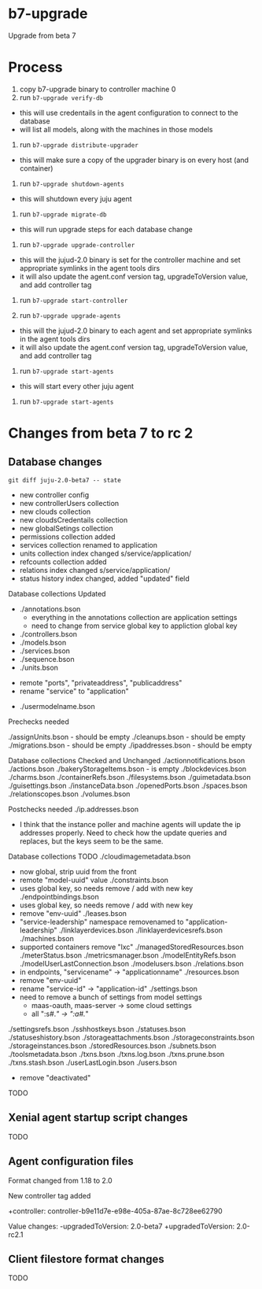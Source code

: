 # b7-upgrade
Upgrade from beta 7

# Process

1. copy b7-upgrade binary to controller machine 0
1. run `b7-upgrade verify-db`
  - this will use credentails in the agent configuration to connect to the database
  - will list all models, along with the machines in those models
1. run `b7-upgrade distribute-upgrader`
  - this will make sure a copy of the upgrader binary is on every host (and container)
1. run `b7-upgrade shutdown-agents`
  - this will shutdown every juju agent
1. run `b7-upgrade migrate-db`
  - this will run upgrade steps for each database change
1. run `b7-upgrade upgrade-controller`
  - this will the jujud-2.0 binary is set for the controller machine and set appropriate symlinks in the agent tools dirs
  - it will also update the agent.conf version tag, upgradeToVersion value, and add controller tag
1. run `b7-upgrade start-controller`

1. run `b7-upgrade upgrade-agents`
  - this will the jujud-2.0 binary to each agent and set appropriate symlinks in the agent tools dirs
  - it will also update the agent.conf version tag, upgradeToVersion value, and add controller tag

1. run `b7-upgrade start-agents`
  - this will start every other juju agent
1. run `b7-upgrade start-agents`


# Changes from beta 7 to rc 2

## Database changes

`git diff juju-2.0-beta7 -- state`

 * new controller config
 * new controllerUsers collection
 * new clouds collection
 * new cloudsCredentails collection
 * new globalSetings collection
 * permissions collection added
 * services collection renamed to application
 * units collection index changed s/service/application/
 * refcounts collection added
 * relations index changed s/service/application/
 * status history index changed, added "updated" field

Database collections Updated

* ./annotations.bson
  - everything in the annotations collection are application settings
  - need to change from service global key to appliction global key
* ./controllers.bson
* ./models.bson
* ./services.bson
* ./sequence.bson
* ./units.bson
 - remote "ports", "privateaddress", "publicaddress"
 - rename "service" to "application"
* ./usermodelname.bson

Prechecks needed

./assignUnits.bson - should be empty
./cleanups.bson - should be empty
./migrations.bson - should be empty
./ipaddresses.bson - should be empty

Database collections Checked and Unchanged
./actionnotifications.bson
./actions.bson
./bakeryStorageItems.bson - is empty
./blockdevices.bson
./charms.bson
./containerRefs.bson
./filesystems.bson
./guimetadata.bson
./guisettings.bson
./instanceData.bson
./openedPorts.bson
./spaces.bson
./relationscopes.bson
./volumes.bson

Postchecks needed
./ip.addresses.bson
 - I think that the instance poller and machine agents
   will update the ip addresses properly. Need to check
   how the update queries and replaces, but the keys seem
   to be the same.


Database collections TODO
./cloudimagemetadata.bson
 - now global, strip uuid from the front
 - remote "model-uuid" value
./constraints.bson
 - uses global key, so needs remove / add with new key
./endpointbindings.bson
 - uses global key, so needs remove / add with new key
 - remove "env-uuid"
./leases.bson
 - "service-leadership" namespace removenamed to "application-leadership"
./linklayerdevices.bson
./linklayerdevicesrefs.bson
./machines.bson
 - supported containers remove "lxc"
./managedStoredResources.bson
./meterStatus.bson
./metricsmanager.bson
./modelEntityRefs.bson
./modelUserLastConnection.bson
./modelusers.bson
./relations.bson
 - in endpoints, "servicename" -> "applicationname"
./resources.bson
 - remove "env-uuid"
 - rename "service-id" -> "application-id"
./settings.bson
 - need to remove a bunch of settings from model settings
   - maas-oauth, maas-server -> some cloud settings
   - all  "<uuid>:s#.*" ->  "<uuid>:a#.*"

./settingsrefs.bson
./sshhostkeys.bson
./statuses.bson
./statuseshistory.bson
./storageattachments.bson
./storageconstraints.bson
./storageinstances.bson
./storedResources.bson
./subnets.bson
./toolsmetadata.bson
./txns.bson
./txns.log.bson
./txns.prune.bson
./txns.stash.bson
./userLastLogin.bson
./users.bson
 - remove "deactivated"


TODO

## Xenial agent startup script changes

TODO

## Agent configuration files

Format changed from 1.18 to 2.0

New controller tag added

+controller: controller-b9e11d7e-e98e-405a-87ae-8c728ee62790

Value changes:
-upgradedToVersion: 2.0-beta7
+upgradedToVersion: 2.0-rc2.1


## Client filestore format changes

TODO